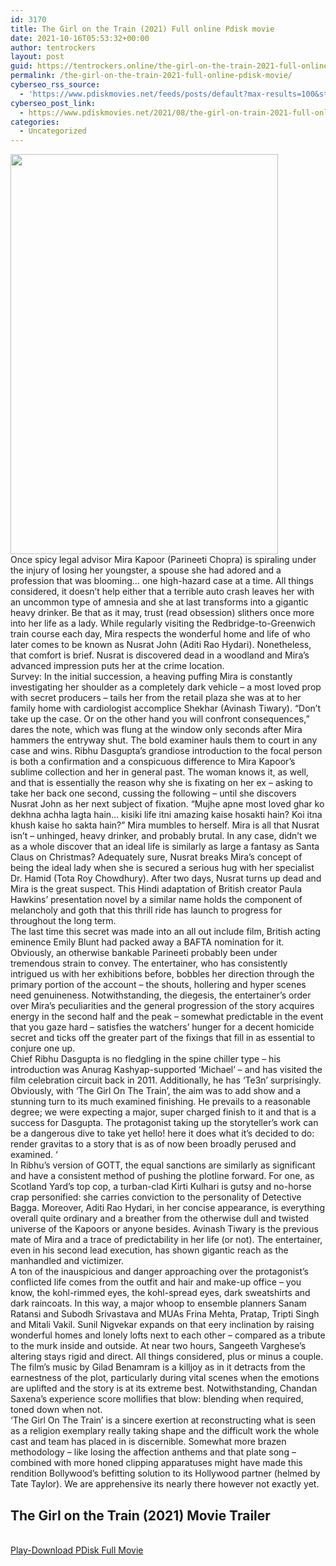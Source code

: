 ```yaml
---
id: 3170
title: The Girl on the Train (2021) Full online Pdisk movie
date: 2021-10-16T05:53:32+00:00
author: tentrockers
layout: post
guid: https://tentrockers.online/the-girl-on-the-train-2021-full-online-pdisk-movie/
permalink: /the-girl-on-the-train-2021-full-online-pdisk-movie/
cyberseo_rss_source:
  - 'https://www.pdiskmovies.net/feeds/posts/default?max-results=100&start-index=1001'
cyberseo_post_link:
  - https://www.pdiskmovies.net/2021/08/the-girl-on-train-2021-full-online.html
categories:
  - Uncategorized
---
```

<div class="separator">
  <a href="https://1.bp.blogspot.com/-ZeQLhm7-1LY/YRk1r7-2lVI/AAAAAAAAAOU/NZrSbA_pbksYulQEoRMo-4f10-B3qVEMQCLcBGAsYHQ/s1000/The%2BGirl%2Bon%2Bthe%2BTrain%2B%25282021%2529%2BFull%2Bonline%2BPdisk%2Bmovie.jpg" imageanchor="1"><img loading="lazy" border="0" data-original-height="1000" data-original-width="669" height="640" src="https://1.bp.blogspot.com/-ZeQLhm7-1LY/YRk1r7-2lVI/AAAAAAAAAOU/NZrSbA_pbksYulQEoRMo-4f10-B3qVEMQCLcBGAsYHQ/w428-h640/The%2BGirl%2Bon%2Bthe%2BTrain%2B%25282021%2529%2BFull%2Bonline%2BPdisk%2Bmovie.jpg" width="428" /></a>
</div>



<div>
  <div>
    <span>Once spicy legal advisor Mira Kapoor (Parineeti Chopra) is spiraling under the injury of losing her youngster, a spouse she had adored and a profession that was blooming… one high-hazard case at a time. All things considered, it doesn&#8217;t help either that a terrible auto crash leaves her with an uncommon type of amnesia and she at last transforms into a gigantic heavy drinker. Be that as it may, trust (read obsession) slithers once more into her life as a lady. While regularly visiting the Redbridge-to-Greenwich train course each day, Mira respects the wonderful home and life of who later comes to be known as Nusrat John (Aditi Rao Hydari). Nonetheless, that comfort is brief. Nusrat is discovered dead in a woodland and Mira&#8217;s advanced impression puts her at the crime location.&nbsp;</span>
  </div>
  
  <div>
    <span>Survey: In the initial succession, a heaving puffing Mira is constantly investigating her shoulder as a completely dark vehicle – a most loved prop with secret producers – tails her from the retail plaza she was at to her family home with cardiologist accomplice Shekhar (Avinash Tiwary). &#8220;Don&#8217;t take up the case. Or on the other hand you will confront consequences,&#8221; dares the note, which was flung at the window only seconds after Mira hammers the entryway shut. The bold examiner hauls them to court in any case and wins. Ribhu Dasgupta&#8217;s grandiose introduction to the focal person is both a confirmation and a conspicuous difference to Mira Kapoor&#8217;s sublime collection and her in general past. The woman knows it, as well, and that is essentially the reason why she is fixating on her ex – asking to take her back one second, cussing the following – until she discovers Nusrat John as her next subject of fixation. &#8220;Mujhe apne most loved ghar ko dekhna achha lagta hain… kisiki life itni amazing kaise hosakti hain? Koi itna khush kaise ho sakta hain?&#8221; Mira mumbles to herself. Mira is all that Nusrat isn&#8217;t – unhinged, heavy drinker, and probably brutal. In any case, didn&#8217;t we as a whole discover that an ideal life is similarly as large a fantasy as Santa Claus on Christmas? Adequately sure, Nusrat breaks Mira&#8217;s concept of being the ideal lady when she is secured a serious hug with her specialist Dr. Hamid (Tota Roy Chowdhury). After two days, Nusrat turns up dead and Mira is the great suspect. This Hindi adaptation of British creator Paula Hawkins&#8217; presentation novel by a similar name holds the component of melancholy and goth that this thrill ride has launch to progress for throughout the long term.&nbsp;</span>
  </div>
  
  <div>
    <span>The last time this secret was made into an all out include film, British acting eminence Emily Blunt had packed away a BAFTA nomination for it. Obviously, an otherwise bankable Parineeti probably been under tremendous strain to convey. The entertainer, who has consistently intrigued us with her exhibitions before, bobbles her direction through the primary portion of the account – the shouts, hollering and hyper scenes need genuineness. Notwithstanding, the diegesis, the entertainer&#8217;s order over Mira&#8217;s peculiarities and the general progression of the story acquires energy in the second half and the peak – somewhat predictable in the event that you gaze hard – satisfies the watchers&#8217; hunger for a decent homicide secret and ticks off the greater part of the fixings that fill in as essential to conjure one up.&nbsp;</span>
  </div>
  
  <div>
    <span>Chief Ribhu Dasgupta is no fledgling in the spine chiller type – his introduction was Anurag Kashyap-supported &#8216;Michael&#8217; – and has visited the film celebration circuit back in 2011. Additionally, he has &#8216;Te3n&#8217; surprisingly. Obviously, with &#8216;The Girl On The Train&#8217;, the aim was to add show and a stunning turn to its much examined finishing. He prevails to a reasonable degree; we were expecting a major, super charged finish to it and that is a success for Dasgupta. The protagonist taking up the storyteller&#8217;s work can be a dangerous dive to take yet hello! here it does what it&#8217;s decided to do: render gravitas to a story that is as of now been broadly perused and examined. &#8216;&nbsp;</span>
  </div>
  
  <div>
    <span>In Ribhu&#8217;s version of GOTT, the equal sanctions are similarly as significant and have a consistent method of pushing the plotline forward. For one, as Scotland Yard&#8217;s top cop, a turban-clad Kirti Kulhari is gutsy and no-horse crap personified: she carries conviction to the personality of Detective Bagga. Moreover, Aditi Rao Hydari, in her concise appearance, is everything overall quite ordinary and a breather from the otherwise dull and twisted universe of the Kapoors or anyone besides. Avinash Tiwary is the previous mate of Mira and a trace of predictability in her life (or not). The entertainer, even in his second lead execution, has shown gigantic reach as the manhandled and victimizer.&nbsp;</span>
  </div>
  
  <div>
    <span>A ton of the inauspicious and danger approaching over the protagonist&#8217;s conflicted life comes from the outfit and hair and make-up office – you know, the kohl-rimmed eyes, the kohl-spread eyes, dark sweatshirts and dark raincoats. In this way, a major whoop to ensemble planners Sanam Ratansi and Subodh Srivastava and MUAs Frina Mehta, Pratap, Tripti Singh and Mitali Vakil. Sunil Nigvekar expands on that eery inclination by raising wonderful homes and lonely lofts next to each other – compared as a tribute to the murk inside and outside. At near two hours, Sangeeth Varghese&#8217;s altering stays rigid and direct. All things considered, plus or minus a couple. The film&#8217;s music by Gilad Benamram is a killjoy as in it detracts from the earnestness of the plot, particularly during vital scenes when the emotions are uplifted and the story is at its extreme best. Notwithstanding, Chandan Saxena&#8217;s experience score mollifies that blow: blending when required, toned down when not.&nbsp;</span>
  </div>
  
  <div>
    <span>&#8216;The Girl On The Train&#8217; is a sincere exertion at reconstructing what is seen as a religion exemplary really taking shape and the difficult work the whole cast and team has placed in is discernible. Somewhat more brazen methodology – like losing the affection anthems and that plate song – combined with more honed clipping apparatuses might have made this rendition Bollywood&#8217;s befitting solution to its Hollywood partner (helmed by Tate Taylor). We are apprehensive its nearly there however not exactly yet.</span>
  </div>
</div>

<div>
  <h2>
    <span>The Girl on the Train (2021)&nbsp;Movie Trailer</span>
  </h2>
</div>

  
<a href="https://kofilink.com/1/bnYyaW5kMDAwdjl3?dn=1" onclick="window.open('https://kofilink.com/1/bnYyaW5kMDAwdjl3?dn=1','popup','width=600,height=600'); return false;" target="popup" rel="noopener"><br /> Play-Download PDisk Full Movie<br /> </a>